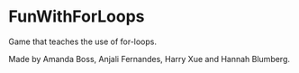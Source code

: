 # FunWithForLoops

Game that teaches the use of for-loops.

Made by Amanda Boss, Anjali Fernandes, Harry Xue and Hannah Blumberg.
